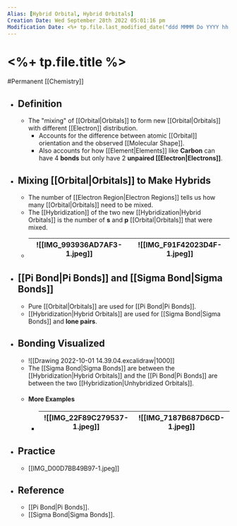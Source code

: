 ```yaml
---
Alias: [Hybrid Orbital, Hybrid Orbitals]
Creation Date: Wed September 28th 2022 05:01:16 pm 
Modification Date: <%+ tp.file.last_modified_date("ddd MMMM Do YYYY hh:mm:ss a") %>
---
```

# <%+ tp.file.title %>
#Permanent [[Chemistry]]

- ## Definition
	- The "mixing" of [[Orbital|Orbitals]] to form new [[Orbital|Orbitals]] with different [[Electron]] distribution.
		- Accounts for the difference between atomic [[Orbital]] orientation and the observed [[Molecular Shape]].
		- Also accounts for how [[Element|Elements]] like **Carbon** can have 4 **bonds** but only have 2 **unpaired [[Electron|Electrons]]**.
- ## Mixing [[Orbital|Orbitals]] to Make Hybrids
	- The number of [[Electron Region|Electron Regions]] tells us how many [[Orbital|Orbitals]] need to be mixed.
	- The [[Hybridization]] of the two new [[Hybridization|Hybrid Orbitals]] is the number of **s** and **p** [[Orbital|Orbitals]] that were mixed.
	- ![[IMG_993936AD7AF3-1.jpeg]]|![[IMG_F91F42023D4F-1.jpeg]]
	  ---|---
- ## [[Pi Bond|Pi Bonds]] and [[Sigma Bond|Sigma Bonds]]
	- Pure [[Orbital|Orbitals]] are used for [[Pi Bond|Pi Bonds]].
	- [[Hybridization|Hybrid Orbitals]] are used for [[Sigma Bond|Sigma Bonds]] and **lone pairs**.
- ## Bonding Visualized
	- ![[Drawing 2022-10-01 14.39.04.excalidraw|1000]]
	- The [[Sigma Bond|Sigma Bonds]] are between the [[Hybridization|Hybrid Orbitals]] and the [[Pi Bond|Pi Bonds]] are between the two [[Hybridization|Unhybridized Orbitals]].
	- #### More Examples
		- ![[IMG_22F89C279537-1.jpeg]]|![[IMG_7187B687D6CD-1.jpeg]]
		  ---|---
- ## Practice
	- [[IMG_D00D7BB49B97-1.jpeg]]
- ## Reference
	- [[Pi Bond|Pi Bonds]].
	- [[Sigma Bond|Sigma Bonds]].